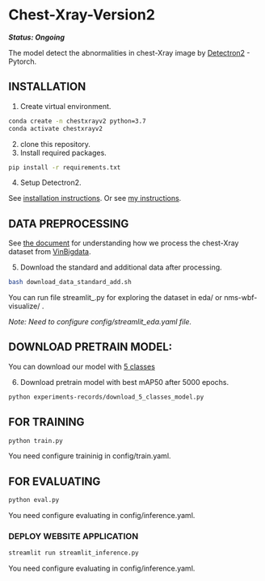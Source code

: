 # Chest-Xray-Version2
***Status: Ongoing***

The model detect the abnormalities in chest-Xray image by [Detectron2](https://github.com/facebookresearch/detectron2) - Pytorch.

## INSTALLATION 
1. Create virtual environment.
```bash
conda create -n chestxrayv2 python=3.7
conda activate chestxrayv2
```
2. clone this repository.
3. Install required packages. 
```bash 
pip install -r requirements.txt
```
4. Setup Detectron2.

See [installation instructions](https://detectron2.readthedocs.io/en/latest/tutorials/install.html). Or see [my instructions](https://github.com/DatacollectorVN/Detectron2-Tutorial).

## DATA PREPROCESSING
See [the document](https://docs.google.com/presentation/d/1oXhtmHP9GB1MmArHH-gxWWOc9mIvz-0N6M3GBCcqx0U/edit?usp=sharing) for understanding how we process the chest-Xray dataset from [VinBigdata](https://www.kaggle.com/c/vinbigdata-chest-xray-abnormalities-detection/overview).

5. Download the standard and additional data after processing.
```bash
bash download_data_standard_add.sh
```

You can run file streamlit_.py for exploring the dataset in eda/ or nms-wbf-visualize/ .
  
*Note: Need to configure config/streamlit_eda.yaml file.*

## DOWNLOAD PRETRAIN MODEL:
You can download our model with [5 classes](https://github.com/DatacollectorVN/Chest-Xray-Version2/blob/master/experiments-records/README.md)

6. Download pretrain model with best mAP50 after 5000 epochs.
```bash
python experiments-records/download_5_classes_model.py
```

## FOR TRAINING
```bash 
python train.py
```
You need configure traininig in config/train.yaml.

## FOR EVALUATING
```bash
python eval.py
```
You need configure evaluating in config/inference.yaml.

### DEPLOY WEBSITE APPLICATION
```bash
streamlit run streamlit_inference.py
```
You need configure evaluating in config/inference.yaml.
